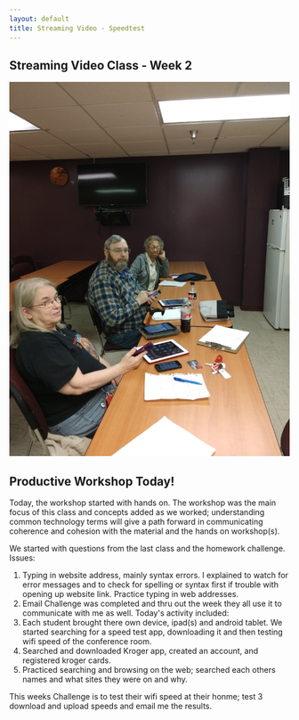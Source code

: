 ```yaml
---
layout: default 
title: Streaming Video - Speedtest
---
```

## Streaming Video Class - Week 2
![Conference Room - Blanton House - IoT Workshop](/images/kenny-linda-mae-in-our-workshop.jpg)

## Productive Workshop Today!

Today, the workshop started with hands on. The workshop was the main focus of this class and concepts 
added as we worked; understanding common technology terms will give a path forward in communicating coherence and
cohesion with the material and the hands on workshop(s).

We started with questions from the last class and the homework challenge.  
  Issues:
  1. Typing in website address, mainly syntax errors. I explained to watch for error messages and to check
  for spelling or syntax first if trouble with opening up website link. Practice typing in web addresses.
  2. Email Challenge was completed and thru out the week they all use it to communicate with me as well. 
Today's activity included: 
1. Each student brought there own device, ipad(s) and android tablet.  We started searching for a speed test app, downloading it and then
   testing wifi speed of the conference room. 
2. Searched and downloaded Kroger app, created an account, and registered kroger cards.  
3. Practiced searching and browsing on the web; searched each others names and what sites they were on and why.

This weeks Challenge is to test their wifi speed at their honme; test 3 download and upload speeds and email me the results. 













